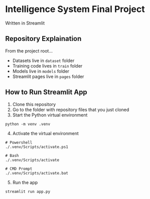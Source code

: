 # Intelligence System Final Project

Written in Streamlit

## Repository Explaination

From the project root...

* Datasets live in `dataset` folder
* Training code lives in `train` folder
* Models live in `models` folder
* Streamlit pages live in `pages` folder

## How to Run Streamlit App

1. Clone this repository
2. Go to the folder with repository files that you just cloned
3. Start the Python virtual environment

```
python -m venv .venv
```

4. Activate the virtual environment

```
# Powershell
./.venv/Scripts/activate.ps1

# Bash
./.venv/Scripts/activate

# CMD Prompt
./.venv/Scripts/activate.bat
```

5. Run the app

```
streamlit run app.py
```
